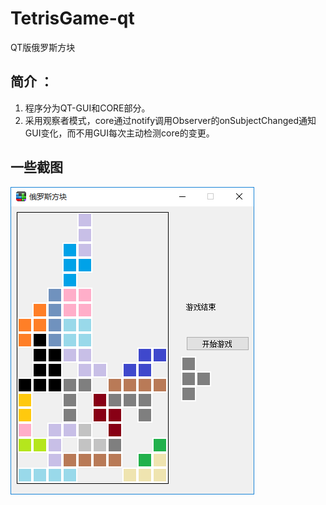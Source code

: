 # TetrisGame-qt
QT版俄罗斯方块

## 简介 ：
1. 程序分为QT-GUI和CORE部分。
2. 采用观察者模式，core通过notify调用Observer的onSubjectChanged通知GUI变化，而不用GUI每次主动检测core的变更。

## 一些截图
![游戏进行中](https://github.com/orestonce/TetrisGame-qt/blob/master/snapshot/TetrisGame-qt.png)
